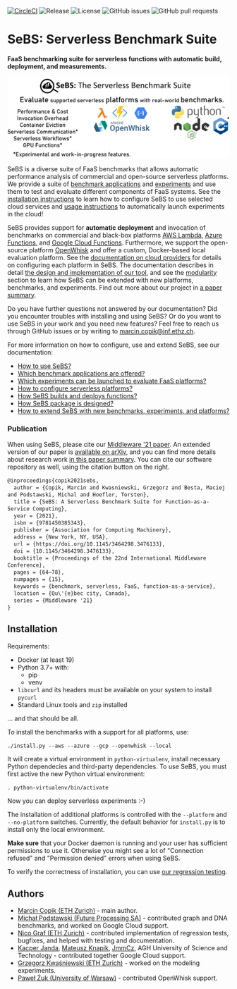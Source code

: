 
[![CircleCI](https://circleci.com/gh/spcl/serverless-benchmarks.svg?style=shield)](https://circleci.com/gh/spcl/serverless-benchmarks)
![Release](https://img.shields.io/github/v/release/spcl/serverless-benchmarks)
![License](https://img.shields.io/github/license/spcl/serverless-benchmarks)
![GitHub issues](https://img.shields.io/github/issues/spcl/serverless-benchmarks)
![GitHub pull requests](https://img.shields.io/github/issues-pr/spcl/serverless-benchmarks)

# SeBS: Serverless Benchmark Suite

**FaaS benchmarking suite for serverless functions with automatic build, deployment, and measurements.**

![Overview of SeBS features and components.](docs/overview.png)

SeBS is a diverse suite of FaaS benchmarks that allows automatic performance analysis of
commercial and open-source serverless platforms. We provide a suite of
[benchmark applications](#benchmark-applications) and [experiments](#experiments)
and use them to test and evaluate different components of FaaS systems.
See the [installation instructions](#installation) to learn how to configure SeBS to use selected
cloud services and [usage instructions](#usage) to automatically launch experiments in the cloud!


SeBS provides support for **automatic deployment** and invocation of benchmarks on
commercial and black-box platforms
[AWS Lambda](https://aws.amazon.com/lambda/),
[Azure Functions](https://azure.microsoft.com/en-us/services/functions/),
and [Google Cloud Functions](https://cloud.google.com/functions).
Furthermore, we support the open-source platform [OpenWhisk](https://openwhisk.apache.org/)
and offer a custom, Docker-based local evaluation platform.
See the [documentation on cloud providers](docs/platforms.md)
for details on configuring each platform in SeBS.
The documentation describes in detail [the design and implementation of our
tool](docs/design.md), and see the [modularity](docs/modularity.md)
section to learn how SeBS can be extended with new platforms, benchmarks, and experiments.
Find out more about our project in [a paper summary](mcopik.github.io/projects/sebs/).

Do you have further questions not answered by our documentation?
Did you encounter troubles with installing and using SeBS?
Or do you want to use SeBS in your work and you need new features?
Feel free to reach us through GitHub issues or by writing to <marcin.copik@inf.ethz.ch>.


For more information on how to configure, use and extend SeBS, see our
documentation:

* [How to use SeBS?](docs/usage.md)
* [Which benchmark applications are offered?](docs/benchmarks.md)
* [Which experiments can be launched to evaluate FaaS platforms?](docs/experiment.md)
* [How to configure serverless platforms?](docs/platforms.md)
* [How SeBS builds and deploys functions?](docs/build.md)
* [How SeBS package is designed?](docs/design.md)
* [How to extend SeBS with new benchmarks, experiments, and platforms?](docs/modularity.md)

### Publication

When using SeBS, please cite our [Middleware '21 paper](https://dl.acm.org/doi/abs/10.1145/3464298.3476133).
An extended version of our paper is [available on arXiv](https://arxiv.org/abs/2012.14132), and you can
find more details about research work [in this paper summary](https://mcopik.github.io/projects/sebs/).
You can cite our software repository as well, using the citation button on the right.

```
@inproceedings{copik2021sebs,
  author = {Copik, Marcin and Kwasniewski, Grzegorz and Besta, Maciej and Podstawski, Michal and Hoefler, Torsten},
  title = {SeBS: A Serverless Benchmark Suite for Function-as-a-Service Computing},
  year = {2021},
  isbn = {9781450385343},
  publisher = {Association for Computing Machinery},
  address = {New York, NY, USA},
  url = {https://doi.org/10.1145/3464298.3476133},
  doi = {10.1145/3464298.3476133},
  booktitle = {Proceedings of the 22nd International Middleware Conference},
  pages = {64–78},
  numpages = {15},
  keywords = {benchmark, serverless, FaaS, function-as-a-service},
  location = {Qu\'{e}bec city, Canada},
  series = {Middleware '21}
}
```

## Installation

Requirements:
- Docker (at least 19)
- Python 3.7+ with:
    - pip
    - venv
- `libcurl` and its headers must be available on your system to install `pycurl`
- Standard Linux tools and `zip` installed

... and that should be all.

To install the benchmarks with a support for all platforms, use:

```
./install.py --aws --azure --gcp --openwhisk --local
```

It will create a virtual environment in `python-virtualenv`, install necessary Python
dependecies and third-party dependencies. To use SeBS, you must first active the new Python
virtual environment:

```
. python-virtualenv/bin/activate
```

Now you can deploy serverless experiments :-)

The installation of additional platforms is controlled with the `--platform` and `--no-platform`
switches. Currently, the default behavior for `install.py` is to install only the
local environment.

**Make sure** that your Docker daemon is running and your user has sufficient permissions to use it. Otherwise you might see a lot of "Connection refused" and "Permission denied" errors when using SeBS.

To verify the correctness of installation, you can use [our regression testing](docs/usage.md#regression).

## Authors

* [Marcin Copik (ETH Zurich)](https://github.com/mcopik/) - main author.
* [Michał Podstawski (Future Processing SA)](https://github.com/micpod/) - contributed graph and DNA benchmarks, and worked on Google Cloud support.
* [Nico Graf (ETH Zurich)](https://github.com/ncograf/) - contributed implementation of regression tests, bugfixes, and helped with testing and documentation.
* [Kacper Janda](https://github.com/Kacpro), [Mateusz Knapik](https://github.com/maknapik), [JmmCz](https://github.com/JmmCz), AGH University of Science and Technology - contributed together Google Cloud support.
* [Grzegorz Kwaśniewski (ETH Zurich)](https://github.com/gkwasniewski) - worked on the modeling experiments.
* [Paweł Żuk (University of Warsaw)](https://github.com/pmzuk) - contributed OpenWhisk support.

